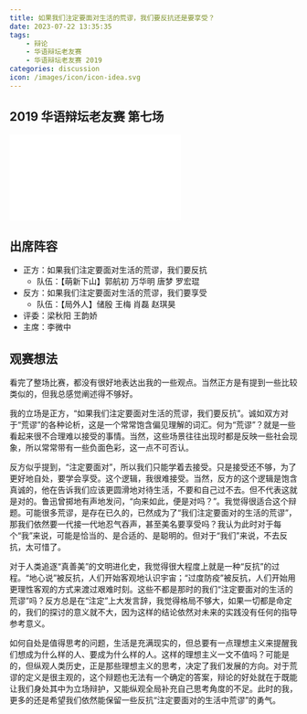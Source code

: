 ```yaml
---
title: 如果我们注定要面对生活的荒谬，我们要反抗还是要享受？
date: 2023-07-22 13:35:35
tags:
    - 辩论
    - 华语辩坛老友赛
    - 华语辩坛老友赛 2019
categories: discussion
icon: /images/icon/icon-idea.svg
---
```


## 2019 华语辩坛老友赛 第七场

<div class="video-container">
    <iframe src="//player.bilibili.com/player.html?aid=94002323&bvid=BV12E411W75j&cid=160477206&page=1" scrolling="no" border="0" frameborder="no" framespacing="0" allowfullscreen="true"> </iframe>
</div>

## 出席阵容

- 正方：如果我们注定要面对生活的荒谬，我们要反抗
    - 队伍：【萌新下山】郭航初 万华明 唐梦 罗宏琨
- 反方：如果我们注定要面对生活的荒谬，我们要享受
    - 队伍：【局外人】储殷 王梅 肖磊 赵琪昊
- 评委：梁秋阳 王韵娇
- 主席：李微中

## 观赛想法

看完了整场比赛，都没有很好地表达出我的一些观点。当然正方是有提到一些比较类似的，但我总感觉阐述得不够好。

我的立场是正方，“如果我们注定要面对生活的荒谬，我们要反抗”。诚如双方对于“荒谬”的各种论析，这是一个常常饱含偏见理解的词汇。何为“荒谬”？就是一些看起来很不合理难以接受的事情。当然，这些场景往往出现时都是反映一些社会现象，所以常常带有一些负面色彩，这一点不可否认。

反方似乎提到，“注定要面对”，所以我们只能学着去接受。只是接受还不够，为了更好地自处，要学会享受。这个逻辑，我很难接受。当然，反方的这个逻辑是饱含真诚的，他在告诉我们应该更圆滑地对待生活，不要和自己过不去。但不代表这就是对的。鲁迅曾掷地有声地发问，“向来如此，便是对吗？”。我觉得很适合这个辩题。可能很多荒谬，是存在已久的，已然成为了“我们注定要面对的生活的荒谬”，那我们依然要一代接一代地忍气吞声，甚至美名要享受吗？我认为此时对于每个“我”来说，可能是恰当的、是合适的、是聪明的。但对于“我们”来说，不去反抗，太可惜了。

对于人类追逐“真善美”的文明进化史，我觉得很大程度上就是一种“反抗”的过程。“地心说”被反抗，人们开始客观地认识宇宙；“过度防疫”被反抗，人们开始用更理性客观的方式来渡过艰难时刻。这些不都是那时的我们“注定要面对的生活的荒谬”吗？反方总是在“注定”上大发言辞，我觉得格局不够大，如果一切都是命定的，我们的探讨的意义就不大，因为这样的结论依然对未来的实践没有任何的指导参考意义。

如何自处是值得思考的问题，生活是充满现实的，但总要有一点理想主义来提醒我们想成为什么样的人、要成为什么样的人。这样的理想主义一文不值吗？可能是的，但纵观人类历史，正是那些理想主义的思考，决定了我们发展的方向。对于荒谬的定义是很主观的，这个辩题也无法有一个确定的答案，辩论的好处就在于既能让我们身处其中为立场辩护，又能纵观全局补充自己思考角度的不足。此时的我，更多的还是希望我们依然能保留一些反抗“注定要面对的生活中荒谬”的勇气。
